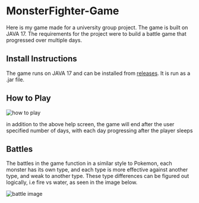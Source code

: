 # MonsterFighter-Game
Here is my game made for a university group project. The game is built on JAVA 17.
The requirements for the project were to build a battle game that progressed over multiple days.


## Install Instructions
The game runs on JAVA 17 and can be installed from [releases](https://github.com/blueberrypi-studio/MonsterFighter-Game/releases/tag/V1.0). It is run as a .jar file.

## How to Play
![how to play](https://portfolio.blueberrypi.studio/media/Screenshot_20230507_103432.png)

in addition to the above help screen, the game will end after the user specified number of days, with each day progressing after the player sleeps

## Battles
The battles in the game function in a similar style to Pokemon, each monster has its own type, and each type is more effective against another type, and weak to another type. These type differences can be figured out logically, i.e fire vs water, as seen in the image below.

![battle image](https://portfolio.blueberrypi.studio/media/battle.png)
